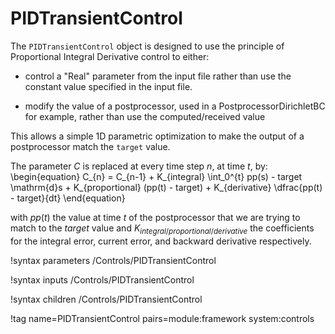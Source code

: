 # PIDTransientControl

The `PIDTransientControl` object is designed to use the principle of Proportional Integral Derivative control to either:
- control a "Real" parameter from the input file rather than use the constant value specified in the input file.

- modify the value of a postprocessor, used in a PostprocessorDirichletBC for example, rather than use the computed/received value


This allows a simple 1D parametric optimization to make the output of a postprocessor match the `target` value.

The parameter $C$ is replaced at every time step $n$, at time $t$, by:
\begin{equation}
C_{n} = C_{n-1} + K_{integral} \int_0^{t} pp(s) - target \mathrm{d}s + K_{proportional} (pp(t) - target) + K_{derivative} \dfrac{pp(t) - target}{dt}
\end{equation}

with $pp(t)$ the value at time $t$ of the postprocessor that we are trying to match to the $target$ value and
$K_{integral/proportional/derivative}$ the coefficients for the integral error, current error, and backward derivative respectively.

!syntax parameters /Controls/PIDTransientControl

!syntax inputs /Controls/PIDTransientControl

!syntax children /Controls/PIDTransientControl

!tag name=PIDTransientControl pairs=module:framework system:controls
